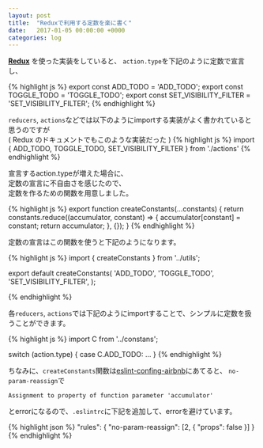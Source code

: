 ```yaml
---
layout: post
title:  "Reduxで利用する定数を楽に書く"
date:   2017-01-05 00:00:00 +0000
categories: log
---
```


[**Redux**](http://redux.js.org/) を使った実装をしていると、
`action.type`を下記のように定数で宣言し、

{% highlight js %}
export const ADD_TODO = 'ADD_TODO';
export const TOGGLE_TODO = 'TOGGLE_TODO';
export const SET_VISIBILITY_FILTER = 'SET_VISIBILITY_FILTER';
{% endhighlight %}

`reducers`, `actions`などでは以下のようにimportする実装がよく書かれていると思うのですが  
( Redux のドキュメントでもこのような実装だった )
{% highlight js %}
import { ADD_TODO, TOGGLE_TODO, SET_VISIBILITY_FILTER } from './actions'
{% endhighlight %}

宣言するaction.typeが増えた場合に、  
定数の宣言に不自由さを感じたので、  
定数を作るための関数を用意しました。

{% highlight js %}
export function createConstants(...constants) {
  return constants.reduce((accumulator, constant) => {
    accumulator[constant] = constant;
    return accumulator;
  }, {});
}
{% endhighlight %}

定数の宣言はこの関数を使うと下記のようになります。

{% highlight js %}
import { createConstants } from '../utils';

export default createConstants(
  'ADD_TODO',
  'TOGGLE_TODO',
  'SET_VISIBILITY_FILTER',
);

{% endhighlight %}

各`reducers`, `actions`では下記のようにimportすることで、シンプルに定数を扱うことができます。

{% highlight js %}
import C from '../constans';

switch (action.type) {
  case C.ADD_TODO:
  ...
}
{% endhighlight %}


ちなみに、`createConstants`関数は[eslint-confing-airbnb](https://www.npmjs.com/package/eslint-config-airbnb)にあてると、
`no-param-reassign`で

```
Assignment to property of function parameter 'accumulator'
```

とerrorになるので、`.eslintrc`に下記を追加して、errorを避けています。

{% highlight json %}
"rules": {
   "no-param-reassign": [2, {
     "props": false
   }]
 }
{% endhighlight %}
